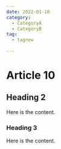 ```yaml
---
date: 2022-01-10
category:
  - CategoryA
  - CategoryB
tag:
  - tagnew
 
---
```


# Article 10

## Heading 2

Here is the content.

### Heading 3

Here is the content.
